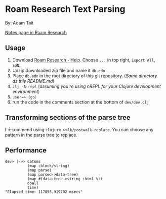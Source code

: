 # Roam Research Text Parsing

By: Adam Tait

[Notes page in Roam Research](https://roamresearch.com/#/app/at/page/doz-ureGh)


## Usage

1. Download [Roam Research - Help](https://roamresearch.com/#/app/help/page/NYgRwJaQM). Choose `...` in top right, `Export All`, `EDN`.
2. Unzip downloaded zip file and name it `db.edn`
3. Place `db.edn` in the root directory of this git repository. (_Same directory as this README.md_)
4. `clj -A:repl` (_assuming you're using nREPL for your Clojure development environment_)
5. `user=> (go)`
6. run the code in the comments section at the bottom of `dev/dev.clj`


## Transforming sections of the parse tree

I recommend using `clojure.walk/postwalk-replace`. You can choose any
pattern in the parse tree to replace.


## Performance


```
dev> (->> datoms
          (map :block/string)
          (map parse)
          (map parsed->data-tree)
          (map #(data-tree->string :html %))
          doall
          time)
"Elapsed time: 117855.919702 msecs"
```
     
